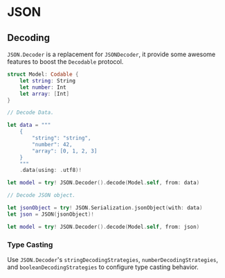 # JSON

## Decoding

`JSON.Decoder` is a replacement for `JSONDecoder`, it provide some awesome features to boost the `Decodable` protocol.

```swift
struct Model: Codable {
    let string: String
    let number: Int
    let array: [Int]
}

// Decode Data.

let data = """
    {
        "string": "string",
        "number": 42,
        "array": [0, 1, 2, 3]
    }
    """
    .data(using: .utf8)!

let model = try! JSON.Decoder().decode(Model.self, from: data)

// Decode JSON object.

let jsonObject = try! JSON.Serialization.jsonObject(with: data)
let json = JSON(jsonObject)!

let model = try! JSON.Decoder().decode(Model.self, from: json)
```

### Type Casting

Use `JSON.Decoder`'s `stringDecodingStrategies`, `numberDecodingStrategies`, and `booleanDecodingStrategies` to configure type casting behavior.

